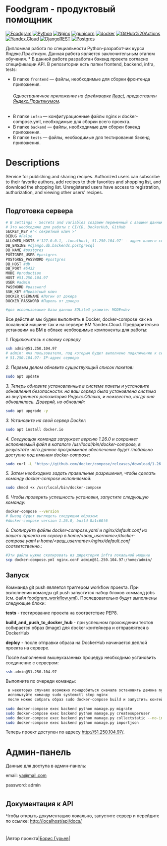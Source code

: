 # Foodgram - продуктовый помощник
[![Foodgram](https://github.com/djaaga/foodgram-project-react/actions/workflows/foodgram_workflow.yml/badge.svg)](https://github.com/djaaga//foodgram-project-react/actions/workflows/foodgram_workflow.yml)
[![Python](https://img.shields.io/badge/-Python-464646?style=flat-square&logo=Python)](https://www.python.org/)
[![Nginx](https://img.shields.io/badge/-NGINX-464646?style=flat-square&logo=NGINX)](https://nginx.org/ru/)
[![gunicorn](https://img.shields.io/badge/-gunicorn-464646?style=flat-square&logo=gunicorn)](https://gunicorn.org/)
[![docker](https://img.shields.io/badge/-Docker-464646?style=flat-square&logo=docker)](https://www.docker.com/)
[![GitHub%20Actions](https://img.shields.io/badge/-GitHub%20Actions-464646?style=flat-square&logo=GitHub%20actions)](https://github.com/features/actions)
[![Yandex.Cloud](https://img.shields.io/badge/-Yandex.Cloud-464646?style=flat-square&logo=Yandex.Cloud)](https://cloud.yandex.ru/)
[![DjangoREST](https://img.shields.io/badge/DJANGO-REST-ff1709?style=for-the-badge&logo=django&logoColor=white&color=ff1709&labelColor=gray)](https://www.django-rest-framework.org/)
[![Postgres](https://img.shields.io/badge/postgres-%23316192.svg?style=for-the-badge&logo=postgresql&logoColor=white)](https://www.postgresql.org/)

Дипломная работа по специальности Python-разработчик курса Яндекс.Практикум. Данная работа является заключительным этапом обучения. *
В данной работе разработан бэкенд проекта согласно спецификации API. В репозитории есть папки frontend, backend, infra, tests:
* В папке `frontend` — файлы, необходимые для сборки фронтенда приложения. 
  ###### Одностраничное приложение на фреймворке [React](https://ru.reactjs.org/), предоставлен [Яндекс.Практикумом](https://practicum.yandex.ru/). 
* В папке `infra` — конфигурационные файлы nginx и docker-compose.yml, необходимые для сборки всего проекта.
* В папке `backend` — файлы, необходимые для сборки бэкенд приложения.
* В папке `tests` — файлы, необходимые для тестирования бэкенд приложения.
 
# Descriptions
Service for publishing and sharing recipes.
Authorized users can subscribe to their favorite authors, add recipes to their favorites and shopping list, and download the shopping list. Unregistered users have access to registration, authorization, and viewing other users' recipes.

#

## Подготовка сервера

```bash
# В Settings - Secrets and variables создаем переменный с вашими данными
# Это необходимо для работы с CI/CD, DockerHub, GitHub
SECRET_KEY #'< секретный ключ >'
DEBUG #False
ALLOWED_HOSTS #'127.0.0.1, .localhost, 51.250.104.97' - адрес вашего сервера
DB_ENGINE #django.db.backends.postgresql
DB_NAME #postgres
POSTGRES_USER #postgres
POSTGRES_PASSWORD #postgres
DB_HOST #db
DB_PORT #5432
MODE #production
HOST #51.250.104.97
USER #admin
PASSWORD #password
SSH_KEY #Приватный ключ
DOCKER_USERNAME #Логин от докера
DOCKER_PASSWORD #Пароль от докера

#для использование базы данных SQLite3 укажите: MODE=dev
```

Все действия мы будем выполнять в Docker, docker-compose как на локальной машине так и на сервере ВМ Yandex.Cloud.
Предварительно установим на ВМ в облаке необходимые компоненты для работы:

*1. Подключитесь к своему серверу*

```bash
ssh admin@51.250.104.97
# admin: имя пользователя, под которым будет выполнено подключение к серверу
# 51.250.104.97: IP-адрес сервера 
```

*2. Первым делом обновите существующий список пакетов:*
```bash
sudo apt update
```

*3. Теперь обновите установленные в системе пакеты и установите обновления безопасности: на ваш сервер была установлена система из внутреннего репозитория Яндекс.Облака, и неизвестно, когда она обновлялась. Доверяй, но обновляй:*
```bash
sudo apt upgrade -y
```

*3. Установите на свой сервер Docker:*
```bash
sudo apt install docker.io
```

*4. Следующая команда загружает версию 1.26.0 и сохраняет исполняемый файл в каталоге /usr/local/bin/docker-compose, в результате чего данное программное обеспечение будет глобально доступно под именем docker-compose:*
```bash
sudo curl -L "https://github.com/docker/compose/releases/download/1.26.0/docker-compose-$(uname -s)-$(uname -m)" -o /usr/local/bin/docker-compose
```

*5. Затем необходимо задать правильные разрешения, чтобы сделать команду docker-compose исполняемой:*
```bash
sudo chmod +x /usr/local/bin/docker-compose
```

*6. Чтобы проверить успешность установки, запустите следующую команду:*
```bash
docker-compose --version
# Вывод будет выглядеть следующим образом:
#docker-compose version 1.26.0, build 8a1c60f6
```

*6. Скопируйте файлы docker-compose.yaml и nginx/default.conf из вашего проекта на сервер в home/<ваш_username>/docker-compose.yaml и home/<ваш_username>/nginx/default.conf соответственно.:*
```bash
#Эти файлы нужно скопировать из директории infra локальной машины
scp docker-compose.yml nginx.conf admin@51.250.104.97:/home/admin/
```
## Запуск

Комманда git push является триггером workflow проекта. При выполнении команды git push запустится набор блоков комманд jobs (см. файл [foodgram_workflow.yml](https://github.com/djaaga/foodgram-project-react/actions/workflows/foodgram_workflow.yml)). Последовательно будут выполнены следующие блоки:

**tests** - тестирование проекта на соответствие PEP8.

**build_and_push_to_docker_hub** - при успешном прохождении тестов собирается образ (image) для docker контейнера и отправлятеся в DockerHub

**deploy** - после отправки образа на DockerHub начинается деплой проекта на сервере.

После выполнения вышеуказанных процедур необходимо установить соединение с сервером:

```bash
ssh admin@51.250.104.97
```

Выполните по очереди команды:

```bash
 в некоторых случаях возможно понадобиться сначала остановить демона nginx 
 используйте команду sudo systemctl stop nginx
 после можно собрать образ sudo docker-compose build и запустить контейнеры sudo docker-copmpose up
 
sudo docker-compose exec backend python manage.py migrate
sudo docker-compose exec backend python manage.py createsuperuser
sudo docker-compose exec backend python manage.py collectstatic --no-input
sudo docker-compose exec backend python manage.py importjson
```

Теперь проект доступен по адресу http://51.250.104.97/. 
# Админ-панель

Данные для доступа в админ-панель:

email: ya@mail.com

password: admin

#

## Документация к API   
Чтобы открыть документацию локально, запустите сервер и перейдите по ссылке:
[http://localhost/api/docs/](http://localhost/api/docs/)

#  


#            


|Автор проекта|[Борис Гурьев](https://github.com/Djaaga)|
